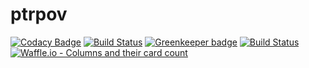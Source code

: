 # ptrpov
[![Codacy Badge](https://api.codacy.com/project/badge/Grade/d6e0ca13a0354aa5813df9699de8c21d)](https://app.codacy.com/app/hgrpov/ptrpov?utm_source=github.com&utm_medium=referral&utm_content=ptrpov/ptrpov&utm_campaign=badger)
[![Build Status](https://hgrpov.visualstudio.com/_apis/public/build/definitions/d85c9602-f677-46ba-9a90-60e61e4a59d5/15/badge)](https://hgrpov.visualstudio.com/ptrpov/_build/index?definitionId=15) 
[![Greenkeeper badge](https://badges.greenkeeper.io/ptrpov/ptrpov.svg)](https://greenkeeper.io/)
[![Build Status](https://travis-ci.org/ptrpov/ptrpov.svg?branch=master)](https://travis-ci.org/ptrpov/ptrpov)
[![Waffle.io - Columns and their card count](https://badge.waffle.io/pthrch/ptr.svg?columns=all)](https://waffle.io/pthrch/ptr)

